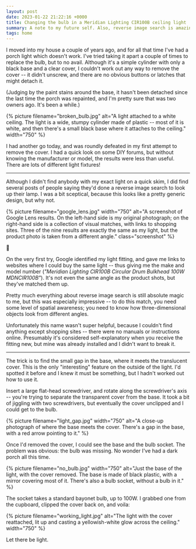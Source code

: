 ```yaml
---
layout: post
date: 2023-01-22 21:22:16 +0000
title: Changing the bulb in a Meridian Lighting CIR100B ceiling light
summary: A note to my future self. Also, reverse image search is amazing.
tags: home
---
```


I moved into my house a couple of years ago, and for all that time I've had a porch light which doesn't work.
I've tried taking it apart a couple of times to replace the bulb, but to no avail.
Although it's a simple cylinder with only a black base and a clear cover, I couldn't work out any way to remove the cover -- it didn't unscrew, and there are no obvious buttons or latches that might detach it.

(Judging by the paint stains around the base, it hasn't been detached since the last time the porch was repainted, and I'm pretty sure that was two owners ago.
It's been a while.)

{%
  picture
  filename="broken_bulb.jpg"
  alt="A light attached to a white ceiling. The light is a wide, stumpy cylinder made of plastic -- most of it is white, and then there's a small black base where it attaches to the ceiling."
  width="750"
%}

I had another go today, and was roundly defeated in my first attempt to remove the cover.
I had a quick look on some DIY forums, but without knowing the manufacturer or model, the results were less than useful.
There are lots of different light fixtures!

---

Although I didn't find anybody with my exact light on a quick skim, I did find several posts of people saying they'd done a reverse image search to look up their lamp.
I was a bit sceptical, because this looks like a pretty generic design, but why not.

{%
  picture
  filename="google_lens.jpg"
  width="750"
  alt="A screenshot of Google Lens results. On the left-hand side is my original photograph; on the right-hand side is a collection of visual matches, with links to shopping sites. Three of the nine results are exactly the same as my light, but the product photo is taken from a different angle."
  class="screenshot"
%}

🤯

On the very first try, Google identified my light fitting, and gave me links to websites where I could buy the same light -- thus giving me the make and model number (*"Meridian Lighting CIR100B Circular Drum Bulkhead 100W MDNCIR100B"*).
It's not even the same angle as the product shots, but they've matched them up.

Pretty much everything about reverse image search is still absolute magic to me, but this was especially impressive -- to do this match, you need some level of spatial awareness; you need to know how three-dimensional objects look from different angles.

Unfortunately this name wasn't super helpful, because I couldn't find anything except shopping sites -- there were no manuals or instructions online.
Presumably it's considered self-explanatory when you receive the fitting new, but mine was already installed and I didn't want to break it.

---

The trick is to find the small gap in the base, where it meets the translucent cover.
This is the only "interesting" feature on the outside of the light.
I'd spotted it before and I knew it must be something, but I hadn't worked out how to use it.

Insert a large flat-head screwdriver, and rotate along the screwdriver's axis -- you're trying to separate the transparent cover from the base.
It took a bit of jiggling with two screwdrivers, but eventually the cover unclipped and I could get to the bulb.

{%
  picture
  filename="light_gap.jpg"
  width="750"
  alt="A close-up photograph of where the base meets the cover. There's a gap in the base, with a red arrow pointing to it."
%}

Once I'd removed the cover, I could see the base and the bulb socket.
The problem was obvious: the bulb was missing.
No wonder I've had a dark porch all this time.

{%
  picture
  filename="no_bulb.jpg"
  width="750"
  alt="Just the base of the light, with the cover removed. The base is made of black plastic, with a mirror covering most of it. There's also a bulb socket, without a bulb in it."
%}

The socket takes a standard bayonet bulb, up to 100W.
I grabbed one from the cupboard, clipped the cover back on, and voila:

{%
  picture
  filename="working_light.jpg"
  alt="The light with the cover reattached, lit up and casting a yellowish-white glow across the ceiling."
  width="750"
%}

Let there be light.
